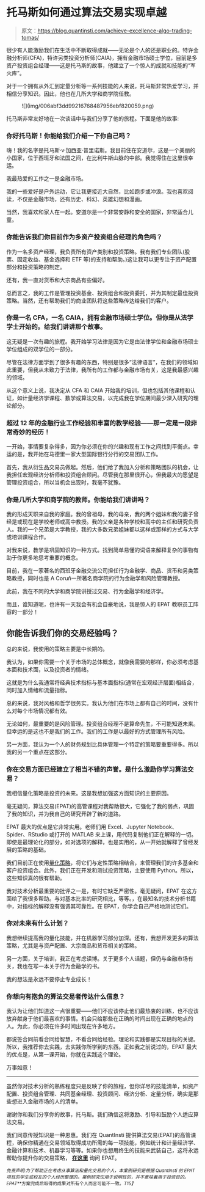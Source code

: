 # 托马斯如何通过算法交易实现卓越

> 原文：<https://blog.quantinsti.com/achieve-excellence-algo-trading-tomas/>

很少有人能激励我们在生活中不断取得成就——无论是个人的还是职业的。特许金融分析师(CFA)，特许另类投资分析师(CAIA)，拥有金融市场硕士学位，目前是多资产投资组合经理——这是托马斯的故事，他建立了一个惊人的成就和技能的“军火库”。

对于一个拥有从外汇到定量分析等一系列技能的人来说，托马斯非常热爱学习，并相信分享知识。因此，他也在几所大学和商学院任教。

<figure class="kg-card kg-image-card">![](img/006abf3dd99216768487956ebf820059.png)</figure>

托马斯非常友好地在一次谈话中与我们分享了他的旅程。下面是他的故事:

### 你好托马斯！你能给我们介绍一下你自己吗？

嗨！我的名字是托马斯·v·加西亚·普里诺斯。我目前住在安道尔，这是一个美丽的小国家，位于西班牙和法国之间，在比利牛斯山脉的中部。我觉得住在这里很幸运。

我最热爱的工作之一是金融市场。

我的一些爱好是户外运动，它让我更接近大自然，比如跑步或冲浪。我也喜欢阅读，不仅是金融市场，还有历史、科幻、英雄幻想和漫画。

当然，我喜欢和家人在一起。安道尔是一个非常安静和安全的国家，非常适合儿童。

### 你能告诉我们你目前作为多资产投资组合经理的角色吗？

作为一名多资产经理，我负责所有资产类别和投资策略。我有我们专业团队(股票、固定收益、基金选择和 ETF 等)的支持和帮助。)这让我可以更专注于资产配置部分和投资策略的制定。

还有，我一直对货币和大宗商品有些偏好。

总而言之，我的工作是管理投资基金、投资组合和投资委托，并为其制定最佳投资策略。当然，还有帮助我们的商业团队将这些策略传达给我们的客户。

### 你是一名 CFA，一名 CAIA，拥有金融市场硕士学位。但你是从法学学士开始的。给我们讲讲那个故事。

这无疑是一次有趣的旅程。我开始学习法律是因为它是由法律学位和金融市场硕士学位组成的双学位的一部分。

尽管在法律方面学到了很多有趣的东西，特别是很多“法律语言”，在我们的领域如此重要，但我从未致力于法律，我所有的工作都与金融市场有关，这是我最感兴趣的领域。

从这个意义上说，我决定从 CFA 和 CAIA 开始我的培训，但也包括其他课程和认证，如计量经济学课程、数学或算法交易，以完成我在学位期间最少深入研究的理论部分。

### 超过 12 年的金融行业工作经验和丰富的教学经验——那一定是一段非常奇妙的经历！

一开始，事情要复杂得多，因为你必须在你的兴趣和现有工作之间找到平衡点。幸运的是，我开始在马德里一家大型国际银行分行的交易团队工作。

首先，我从衍生品交易员做起。然后，他们给了我加入分析和策略团队的机会，让我担任宏观经济分析师和投资组合顾问。尽管我在那里很开心，但我最大的愿望是管理投资组合，所以当机会出现时，我毫不犹豫。

### 你是几所大学和商学院的教师。你能给我们讲讲吗？

我的形成天职来自我的家庭。我的曾祖母，我的母亲，我的两个姐妹和我的妻子曾经是或现在是学校老师或高中教授。我的父亲是各种学校和高中的主任和研究负责人。我的一个兄弟是大学教授，我的大多数兄弟姐妹都以这样或那样的方式与大学或培训课程合作。

对我来说，教学是巩固知识的一种方式。找到简单易懂的词语来解释复杂的事物有助于你更多地思考重要的概念。

目前，我在一家著名的西班牙金融交流公司担任行为金融学、商品、货币和另类策略教授，同时也是 A Coruñ一所著名商学院的行为金融学和风险管理教授。

此前，我在不同的大学和商学院讲授过交易、行为金融学和经济学。

而且，谁知道呢，也许有一天我会有机会自豪地说，我是惊人的 EPAT 教职员工阵容的一部分！

## 你能告诉我们你的交易经验吗？

总的来说，我使用的策略主要是中长期的。

我认为，如果你需要一个关于市场的总体概念，就像我需要的那样，你必须考虑基本面和技术面，以及投资者的情绪。

这就是为什么我通常将经典技术指标与基本面指标(通常在宏观经济层面)相结合，同时加入情绪和流量指标。

总的来说，我对风格和哲学很务实。我认为他们在市场上都有自己的时间，没有什么对每个市场情况都有效。

无论如何，最重要的是风险管理。投资组合经理不是算命先生，不可能知道未来。但幸运的是这也不是我们的工作。我们的工作是以最好的方式管理所有风险。

另一方面，我认为一个人的财务规划比具体管理一个特定的策略要重要得多。所以我的另一个重点在这部分。

### 你在交易方面已经建立了相当不错的声誉。是什么激励你学习算法交易？

我相信量化策略是投资的未来。这是我想加强这方面知识的主要原因。

毫无疑问，算法交易(EPAT)的高管课程对我帮助很大，它强化了我的弱点，巩固了我的知识，并为我自己的研究开辟了新的道路。

EPAT 最大的优点是它非常实用。老师们用 Excel、Jupyter Notebook、Spider、RStudio 或打开的 MATLAB 来上课，用代码复制他们正在解释的一切。即使是最理论化的部分，如对选项的解释，也是实用的，从一开始就解释了曾经发展的策略的基础。

我们目前正在使用[量化策略](https://quantra.quantinsti.com/course/quantitative-trading-strategies-models)，将它们与定性策略相结合，来管理我们的许多基金和客户投资组合。此外，我们正在开发和测试投资策略，主要使用 Python。所以，这些知识真的很有帮助。

我对技术分析最重要的批评之一是，有时它缺乏严密性。毫无疑问，EPAT 在这方面给了我很多帮助。与对基本比率的研究相比，等等。，在最知名的技术分析书籍中，对指标的解释没有强调其可靠性。在 EPAT，你学会自己严格地测试它们。

### 你对未来有什么计划？

我想继续提高我的量化技能，并在机器学习部分加深。还有，我想开发更多的算法策略，尤其是与资产配置、大宗商品和货币相关的策略。

另一方面，关于培训，我正在考虑读博。关于更多个人话题，但仍与金融市场有关，我也在写一本关于行为金融学的书。

我的想法是永远不要停止专业成长！

### 你想向有抱负的算法交易者传达什么信息？

我认为让他们知道这一点很重要——他们不应该停止他们最热衷的训练，也不应该放弃献身于他们最喜欢的事情。机会只给那些在正确的时间出现在正确的地点的人。为此，你必须在许多时间出现在许多地方。

都说签合同前看合同给智慧，不看合同给经验。理论和实践都是实现目标的关键。所以，我推荐你去实践，去实践你所学到的东西。正如我之前说过的，EPAT 最大的优点是，从第一课开始，你就在实践这个理论。

万事如意！

* * *

虽然你对技术分析的熟练程度只是反映了你的旅程，但你详尽的技能清单，如资产配置、投资组合管理、共同基金经理、投资顾问、经济分析、定量分析，确实是那些想进入金融市场的人的清单。

谢谢你和我们分享你的故事，托马斯。我们确信这将激励、引导和鼓励个人适应算法交易。

我们同意传授知识是一种恩惠。我们在 QuantInsti 提供算法交易(EPAT)的高管课程，确保你精通在交易领域取得成功所需的每一项技能，例如统计和计量经济学、金融计算和技术、机器学习等等。如果你也想用终生的技能来武装自己，这将永远帮助你提升你的交易策略， [**在这里**](https://www.quantinsti.com/epat) 询问 EPAT。

<small>*免责声明:为了帮助正在考虑从事算法和量化交易的个人，本案例研究是根据 QuantInsti 的 EPAT* *项目的学生或校友的个人经历整理的。案例研究仅用于说明目的，并不意味着用于投资目的。EPAT***方案完成后取得的成果对所有个人而言可能不一致。*T15】*</small>